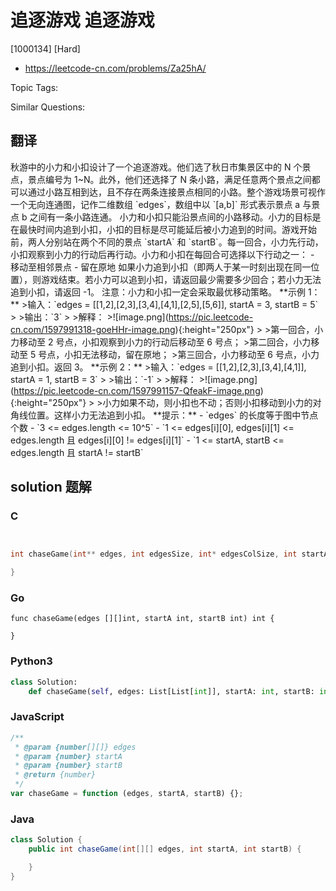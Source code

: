 # 追逐游戏 追逐游戏

[1000134] [Hard]

- https://leetcode-cn.com/problems/Za25hA/

Topic Tags:

Similar Questions:

## 翻译

秋游中的小力和小扣设计了一个追逐游戏。他们选了秋日市集景区中的 N 个景点，景点编号为 1~N。此外，他们还选择了 N 条小路，满足任意两个景点之间都可以通过小路互相到达，且不存在两条连接景点相同的小路。整个游戏场景可视作一个无向连通图，记作二维数组 \`edges\`，数组中以 \`\[a,b\]\` 形式表示景点 a 与景点 b 之间有一条小路连通。 小力和小扣只能沿景点间的小路移动。小力的目标是在最快时间内追到小扣，小扣的目标是尽可能延后被小力追到的时间。游戏开始前，两人分别站在两个不同的景点 \`startA\` 和 \`startB\`。每一回合，小力先行动，小扣观察到小力的行动后再行动。小力和小扣在每回合可选择以下行动之一： - 移动至相邻景点 - 留在原地 如果小力追到小扣（即两人于某一时刻出现在同一位置），则游戏结束。若小力可以追到小扣，请返回最少需要多少回合；若小力无法追到小扣，请返回 -1。 注意：小力和小扣一定会采取最优移动策略。 \*\*示例 1：\*\* >输入：\`edges = \[\[1,2\],\[2,3\],\[3,4\],\[4,1\],\[2,5\],\[5,6\]\], startA = 3, startB = 5\` > >输出：\`3\` > >解释： >!\[image.png\](https://pic.leetcode-cn.com/1597991318-goeHHr-image.png){:height="250px"} > >第一回合，小力移动至 2 号点，小扣观察到小力的行动后移动至 6 号点； >第二回合，小力移动至 5 号点，小扣无法移动，留在原地； >第三回合，小力移动至 6 号点，小力追到小扣。返回 3。 \*\*示例 2：\*\* >输入：\`edges = \[\[1,2\],\[2,3\],\[3,4\],\[4,1\]\], startA = 1, startB = 3\` > >输出：\`-1\` > >解释： >!\[image.png\](https://pic.leetcode-cn.com/1597991157-QfeakF-image.png){:height="250px"} > >小力如果不动，则小扣也不动；否则小扣移动到小力的对角线位置。这样小力无法追到小扣。 \*\*提示：\*\* - \`edges\` 的长度等于图中节点个数 - \`3 <= edges.length <= 10^5\` - \`1 <= edges\[i\]\[0\], edges\[i\]\[1\] <= edges.length 且 edges\[i\]\[0\] != edges\[i\]\[1\]\` - \`1 <= startA, startB <= edges.length 且 startA != startB\`

## solution 题解

### C

```c


int chaseGame(int** edges, int edgesSize, int* edgesColSize, int startA, int startB){

}
```

### Go

```golang
func chaseGame(edges [][]int, startA int, startB int) int {

}
```

### Python3

```python
class Solution:
    def chaseGame(self, edges: List[List[int]], startA: int, startB: int) -> int:
```

### JavaScript

```javascript
/**
 * @param {number[][]} edges
 * @param {number} startA
 * @param {number} startB
 * @return {number}
 */
var chaseGame = function (edges, startA, startB) {};
```

### Java

```java
class Solution {
    public int chaseGame(int[][] edges, int startA, int startB) {

    }
}
```
